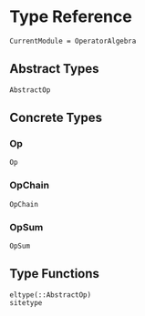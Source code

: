 # Type Reference

```@meta
CurrentModule = OperatorAlgebra
```

## Abstract Types

```@docs
AbstractOp
```

## Concrete Types

### Op

```@docs
Op
```

### OpChain

```@docs
OpChain
```

### OpSum

```@docs
OpSum
```

## Type Functions

```@docs
eltype(::AbstractOp)
sitetype
```
